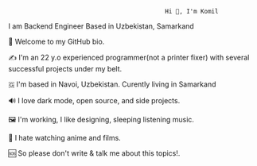                                                 Hi 👋, I'm Komil

I am Backend Engineer Based in Uzbekistan, Samarkand

👋 Welcome to my GitHub bio.

✍️ I'm an 22 y.o experienced programmer(not a printer fixer) with several successful projects under my belt.

🇬 I'm based in Navoi, Uzbekistan. Curently living in Samarkand

🔊 I love dark mode, open source, and side projects.

🖼️ I'm  working, I like designing, sleeping listening music.

🤫 I hate watching anime and films.

🆘 So please don't write & talk me about this topics!.
